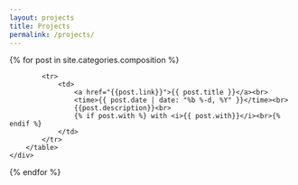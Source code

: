 ```yaml
---
layout: projects
title: Projects
permalink: /projects/
---
```


<span class="compositions">
{% for post in site.categories.composition %}
	<div class="composition">
		<table>

			<tr>
				<td>
					<a href="{{post.link}}">{{ post.title }}</a><br>
					<time>{{ post.date | date: "%b %-d, %Y" }}</time><br>
					{{post.description}}<br>
					{% if post.with %} with <i>{{ post.with}}</i><br>{% endif %}
				</td>
			</tr>
		</table>
	</div>
{% endfor %}
</span>